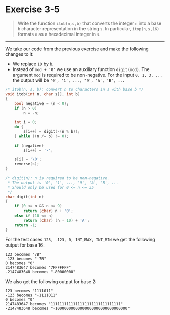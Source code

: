 # Exercise 3-5

> Write the function `itob(n,s,b)` that converts the integer `n` into a base `b` character representation in the string `s`.
> In particular, `itop(n,s,16)` formats `n` as a hexadecimal integer in `s`.

---

We take our code from the previous exercise and make the following changes to it:

- We replace `10` by `b`.
- Instead of `mod + '0'` we use an auxiliary function `digit(mod)`.
  The argument `mod` is required to be non-negative.
  For the input `0, 1, 3, ...` the output will be `'0', '1', ..., '9', 'A', 'B', ...`

```c
/* itob(n, s, b): convert n to characters in s with base b */
void itob(int n, char s[], int b)
{
	bool negative = (n < 0);
	if (n > 0)
		n = -n;

	int i = 0;
	do {
		s[i++] = digit(-(n % b));
	} while ((n /= b) != 0);

	if (negative)
		s[i++] = '-';

	s[i] = '\0';
	reverse(s);
}

/* digit(n): n is required to be non-negative.
 * The output is '0', '1', ..., '9', 'A', 'B', ...
 * Should only be used for 0 <= n <= 35
 */
char digit(int n)
{
	if (0 <= n && n <= 9)
		return (char) n + '0';
	else if (10 <= n)
		return (char) (n - 10) + 'A';
	return -1;
}
```

For the test cases `123, -123, 0, INT_MAX, INT_MIN` we get the following output for base 16:
```text
123 becomes "7B"
-123 becomes "-7B"
0 becomes "0"
2147483647 becomes "7FFFFFFF"
-2147483648 becomes "-80000000"
```
We also get the following output for base 2:
```text
123 becomes "1111011"
-123 becomes "-1111011"
0 becomes "0"
2147483647 becomes "1111111111111111111111111111111"
-2147483648 becomes "-10000000000000000000000000000000"
```
